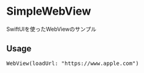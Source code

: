 # SimpleWebView
SwiftUIを使ったWebViewのサンプル

## Usage

<pre>
WebView(loadUrl: "https://www.apple.com")
</pre>
